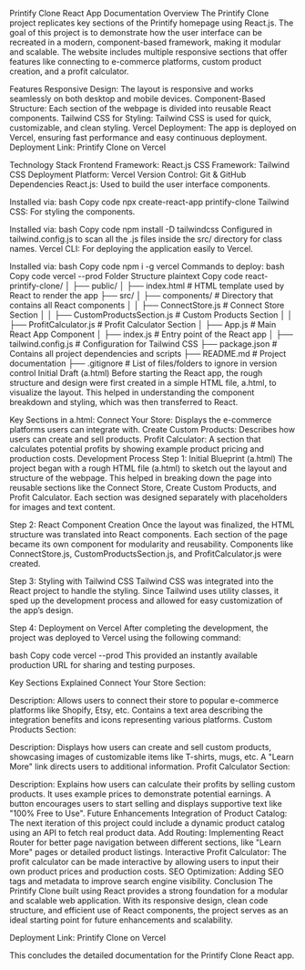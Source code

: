 Printify Clone React App Documentation
Overview
The Printify Clone project replicates key sections of the Printify homepage using React.js. The goal of this project is to demonstrate how the user interface can be recreated in a modern, component-based framework, making it modular and scalable. The website includes multiple responsive sections that offer features like connecting to e-commerce platforms, custom product creation, and a profit calculator.

Features
Responsive Design: The layout is responsive and works seamlessly on both desktop and mobile devices.
Component-Based Structure: Each section of the webpage is divided into reusable React components.
Tailwind CSS for Styling: Tailwind CSS is used for quick, customizable, and clean styling.
Vercel Deployment: The app is deployed on Vercel, ensuring fast performance and easy continuous deployment.
Deployment Link: Printify Clone on Vercel

Technology Stack
Frontend Framework: React.js
CSS Framework: Tailwind CSS
Deployment Platform: Vercel
Version Control: Git & GitHub
Dependencies
React.js: Used to build the user interface components.

Installed via:
bash
Copy code
npx create-react-app printify-clone
Tailwind CSS: For styling the components.

Installed via:
bash
Copy code
npm install -D tailwindcss
Configured in tailwind.config.js to scan all the .js files inside the src/ directory for class names.
Vercel CLI: For deploying the application easily to Vercel.

Installed via:
bash
Copy code
npm i -g vercel
Commands to deploy:
bash
Copy code
vercel --prod
Folder Structure
plaintext
Copy code
react-printify-clone/
│
├── public/
│   ├── index.html    # HTML template used by React to render the app
├── src/
│   ├── components/   # Directory that contains all React components
│   │   ├── ConnectStore.js           # Connect Store Section
│   │   ├── CustomProductsSection.js  # Custom Products Section
│   │   ├── ProfitCalculator.js       # Profit Calculator Section
│   ├── App.js         # Main React App Component
│   ├── index.js       # Entry point of the React app
│
├── tailwind.config.js # Configuration for Tailwind CSS
├── package.json       # Contains all project dependencies and scripts
├── README.md          # Project documentation
├── .gitignore         # List of files/folders to ignore in version control
Initial Draft (a.html)
Before starting the React app, the rough structure and design were first created in a simple HTML file, a.html, to visualize the layout. This helped in understanding the component breakdown and styling, which was then transferred to React.

Key Sections in a.html:
Connect Your Store: Displays the e-commerce platforms users can integrate with.
Create Custom Products: Describes how users can create and sell products.
Profit Calculator: A section that calculates potential profits by showing example product pricing and production costs.
Development Process
Step 1: Initial Blueprint (a.html)
The project began with a rough HTML file (a.html) to sketch out the layout and structure of the webpage. This helped in breaking down the page into reusable sections like the Connect Store, Create Custom Products, and Profit Calculator. Each section was designed separately with placeholders for images and text content.

Step 2: React Component Creation
Once the layout was finalized, the HTML structure was translated into React components. Each section of the page became its own component for modularity and reusability. Components like ConnectStore.js, CustomProductsSection.js, and ProfitCalculator.js were created.

Step 3: Styling with Tailwind CSS
Tailwind CSS was integrated into the React project to handle the styling. Since Tailwind uses utility classes, it sped up the development process and allowed for easy customization of the app’s design.

Step 4: Deployment on Vercel
After completing the development, the project was deployed to Vercel using the following command:

bash
Copy code
vercel --prod
This provided an instantly available production URL for sharing and testing purposes.

Key Sections Explained
Connect Your Store Section:

Description: Allows users to connect their store to popular e-commerce platforms like Shopify, Etsy, etc.
Contains a text area describing the integration benefits and icons representing various platforms.
Custom Products Section:

Description: Displays how users can create and sell custom products, showcasing images of customizable items like T-shirts, mugs, etc.
A "Learn More" link directs users to additional information.
Profit Calculator Section:

Description: Explains how users can calculate their profits by selling custom products. It uses example prices to demonstrate potential earnings.
A button encourages users to start selling and displays supportive text like "100% Free to Use".
Future Enhancements
Integration of Product Catalog: The next iteration of this project could include a dynamic product catalog using an API to fetch real product data.
Add Routing: Implementing React Router for better page navigation between different sections, like "Learn More" pages or detailed product listings.
Interactive Profit Calculator: The profit calculator can be made interactive by allowing users to input their own product prices and production costs.
SEO Optimization: Adding SEO tags and metadata to improve search engine visibility.
Conclusion
The Printify Clone built using React provides a strong foundation for a modular and scalable web application. With its responsive design, clean code structure, and efficient use of React components, the project serves as an ideal starting point for future enhancements and scalability.

Deployment Link: Printify Clone on Vercel

This concludes the detailed documentation for the Printify Clone React app.
